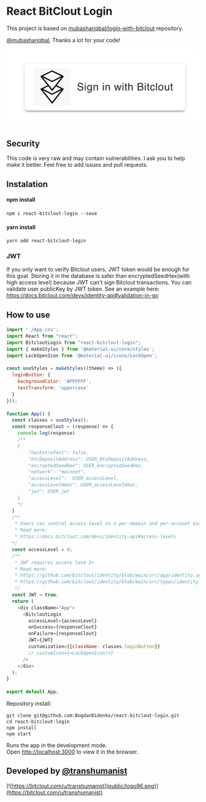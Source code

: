 # React BitClout Login

This project is based on [mubashariqbal/login-with-bitclout](https://github.com/mubashariqbal/login-with-bitclout) repository.

[@mubashariqbal](https://bitclout.com/u/mubashariqbal), Thanks a lot for your code!

![ui](public/ui.png)

## Security
This code is very raw and may contain vulnerabilities. I ask you to help make it better. Feel free to add issues and pull requests.

## Instalation

#### npm install
```shell
npm i react-bitclout-login --save
```
#### yarn install
```shell
yarn add react-bitclout-login
```

### JWT
If you only want to verify Bitclout users, JWT token would be enough for this goal.
Storing it in the database is safer than encryptedSeedHex(with high access level) because JWT can't sign Bitclout transactions. You can validate user publicKey by JWT token. See an example here:
https://docs.bitclout.com/devs/identity-api#validation-in-go

## How to use

```js
import './App.css';
import React from "react";
import BitcloutLogin from "react-bitclout-login";
import { makeStyles } from '@material-ui/core/styles';
import LockOpenIcon from '@material-ui/icons/LockOpen';

const useStyles = makeStyles((theme) => ({
  loginButton: {
    backgroundColor: '#FFFFFF',
    textTransform: 'uppercase'
  }
}));

function App() {
  const classes = useStyles();
  const responseClout = (response) => {
    console.log(response)
    /**
    {
        "hasExtraText": false,
        "btcDepositAddress": USER_btcDepositAddress,
        "encryptedSeedHex": USER_encryptedSeedHex,
        "network": "mainnet",
        "accessLevel":  USER_accessLevel,
        "accessLevelHmac": USER_accessLevelHmac,
        "jwt": USER_jwt
    }
    */
  }
  /**
   * Users can control access level on a per-domain and per-account basis.
   * Read more:
   * https://docs.bitclout.com/devs/identity-api#access-levels
  */
  const accessLevel = 4;
  /**
   * JWT requires access leve 2+
   * Read more:
   * https://github.com/bitclout/identity/blob/main/src/app/identity.service.ts#L115
   * https://github.com/bitclout/identity/blob/main/src/types/identity.ts#L31
   */
  const JWT = true;
  return (
    <div className="App">
      <BitcloutLogin
        accessLevel={accessLevel}
        onSuccess={responseClout}
        onFailure={responseClout}
        JWT={JWT}
        customization={{className: classes.loginButton}}
        // customIcon={<LockOpenIcon/>}
      />
    </div>
  );
}

export default App;
```

Repository install:
```shell
git clone git@github.com:BogdanDidenko/react-bitclout-login.git
cd react-bitclout-login
npm install
npm start
```

Runs the app in the development mode.\
Open [http://localhost:3000](http://localhost:3000) to view it in the browser.

## Developed by [@transhumanist](https://bitclout.com/u/transhumanist)
[![https://bitclout.com/u/transhumanist](public/logo96.png)](https://bitclout.com/u/transhumanist)